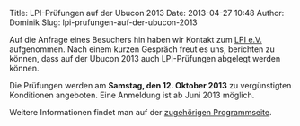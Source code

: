 Title: LPI-Prüfungen auf der Ubucon 2013
Date: 2013-04-27 10:48
Author: Dominik
Slug: lpi-prufungen-auf-der-ubucon-2013

[](http://www.lpice.eu/de/home.html)


Auf die Anfrage eines Besuchers hin haben wir Kontakt zum [LPI
e.V.](http://www.lpice.eu/de/lpi-partner/lpi-ev.html) aufgenommen. Nach
einem kurzen Gespräch freut es uns, berichten zu können, dass auf der
Ubucon 2013 auch LPI-Prüfungen abgelegt werden können.


Die Prüfungen werden am **Samstag, den 12. Oktober 2013** zu
vergünstigten Konditionen angeboten. Eine Anmeldung ist ab Juni 2013
möglich.


Weitere Informationen findet man auf der [zugehörigen
Programmseite](/2013/programm-lpi).



